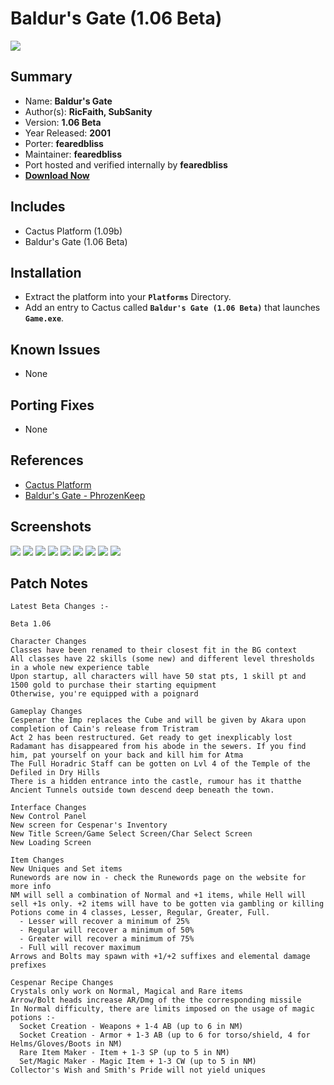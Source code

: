 # Baldur's Gate (1.06 Beta)

![](https://xyinn.org/diablo/platforms/platinum/Baldurs_Gate_1.06_Beta/screenshots/Screenshot002.jpg)

## Summary

- Name: **Baldur's Gate**
- Author(s): **RicFaith, SubSanity**
- Version: **1.06 Beta**
- Year Released: **2001**
- Porter: **fearedbliss**
- Maintainer: **fearedbliss**
- Port hosted and verified internally by **fearedbliss**
- [**Download Now**](https://xyinn.org/diablo/platforms/platinum/Baldurs_Gate_1.06_Beta/)

## Includes

- Cactus Platform (1.09b)
- Baldur's Gate (1.06 Beta)

## Installation

- Extract the platform into your **`Platforms`** Directory.
- Add an entry to Cactus called **`Baldur's Gate (1.06 Beta)`** that launches
  **`Game.exe`**.

## Known Issues

- None

## Porting Fixes

- None

## References

- [Cactus Platform](https://github.com/fearedbliss/Cactus)
- [Baldur's Gate - PhrozenKeep](https://d2mods.info/forum/viewtopic.php?f=187&t=63953&hilit=baldur%27s+gate)

## Screenshots

![](https://xyinn.org/diablo/platforms/platinum/Baldurs_Gate_1.06_Beta/screenshots/Screenshot001.jpg)
![](https://xyinn.org/diablo/platforms/platinum/Baldurs_Gate_1.06_Beta/screenshots/Screenshot003.jpg)
![](https://xyinn.org/diablo/platforms/platinum/Baldurs_Gate_1.06_Beta/screenshots/Screenshot004.jpg)
![](https://xyinn.org/diablo/platforms/platinum/Baldurs_Gate_1.06_Beta/screenshots/Screenshot005.jpg)
![](https://xyinn.org/diablo/platforms/platinum/Baldurs_Gate_1.06_Beta/screenshots/Screenshot006.jpg)
![](https://xyinn.org/diablo/platforms/platinum/Baldurs_Gate_1.06_Beta/screenshots/Screenshot007.jpg)
![](https://xyinn.org/diablo/platforms/platinum/Baldurs_Gate_1.06_Beta/screenshots/Screenshot008.jpg)
![](https://xyinn.org/diablo/platforms/platinum/Baldurs_Gate_1.06_Beta/screenshots/Screenshot009.jpg)
![](https://xyinn.org/diablo/platforms/platinum/Baldurs_Gate_1.06_Beta/screenshots/Screenshot010.jpg)

## Patch Notes

```
Latest Beta Changes :-

Beta 1.06

Character Changes
Classes have been renamed to their closest fit in the BG context
All classes have 22 skills (some new) and different level thresholds in a whole new experience table
Upon startup, all characters will have 50 stat pts, 1 skill pt and 1500 gold to purchase their starting equipment
Otherwise, you're equipped with a poignard

Gameplay Changes
Cespenar the Imp replaces the Cube and will be given by Akara upon completion of Cain's release from Tristram
Act 2 has been restructured. Get ready to get inexplicably lost
Radamant has disappeared from his abode in the sewers. If you find him, pat yourself on your back and kill him for Atma
The Full Horadric Staff can be gotten on Lvl 4 of the Temple of the Defiled in Dry Hills
There is a hidden entrance into the castle, rumour has it thatthe Ancient Tunnels outside town descend deep beneath the town.

Interface Changes
New Control Panel
New screen for Cespenar's Inventory
New Title Screen/Game Select Screen/Char Select Screen
New Loading Screen

Item Changes
New Uniques and Set items
Runewords are now in - check the Runewords page on the website for more info
NM will sell a combination of Normal and +1 items, while Hell will sell +1s only. +2 items will have to be gotten via gambling or killing
Potions come in 4 classes, Lesser, Regular, Greater, Full.
  - Lesser will recover a minimum of 25%
  - Regular will recover a minimum of 50%
  - Greater will recover a minimum of 75%
  - Full will recover maximum
Arrows and Bolts may spawn with +1/+2 suffixes and elemental damage prefixes

Cespenar Recipe Changes
Crystals only work on Normal, Magical and Rare items
Arrow/Bolt heads increase AR/Dmg of the the corresponding missile
In Normal difficulty, there are limits imposed on the usage of magic potions :-
  Socket Creation - Weapons + 1-4 AB (up to 6 in NM)
  Socket Creation - Armor + 1-3 AB (up to 6 for torso/shield, 4 for Helms/Gloves/Boots in NM)
  Rare Item Maker - Item + 1-3 SP (up to 5 in NM)
  Set/Magic Maker - Magic Item + 1-3 CW (up to 5 in NM)
Collector's Wish and Smith's Pride will not yield uniques
```